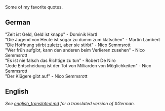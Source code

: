 Some of my favorite quotes.

## German

"Zeit ist Geld, Geld ist knapp" - Dominik Hartl
<br>
"Die Jugend von Heute ist sogar zu dumm zum klatschen" - Martin Lambert
<br>
"Die Hoffnung stirbt zuletzt, aber sie stirbt" - Nico Semmsrott
<br>
"Wer früh aufgibt, kann den anderen beim Verlieren zusehen" - Nico Semmsrott
<br>
"Es ist nie falsch das Richtige zu tun" - Robert De Niro
<br>
"Jede Entscheidung ist der Tot von Milliarden von Möglichkeiten" - Nico Semmsrott
<br>
"Der Klügere gibt auf" - Nico Semmsrott

## English

*See <a href="https://benjamin-braun.github.io/quotes/english_translated">english_translated.md</a> for a translated version of #German.*
